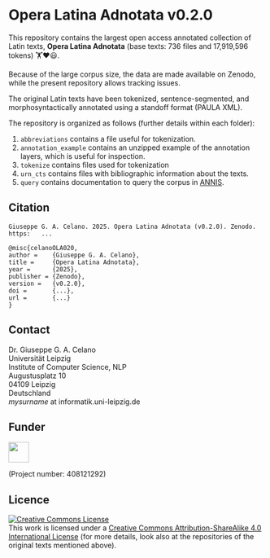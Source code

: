 # Opera Latina Adnotata v0.2.0

This repository contains the largest open access annotated collection
of Latin texts, **Opera Latina Adnotata** (base texts: 736 files
and 17,919,596 tokens) 🏋️❤️😃.

Because of the large corpus size, the data are made available on Zenodo,
while the present repository allows tracking issues.

The original Latin texts
have been tokenized, sentence-segmented, and morphosyntactically
annotated using a standoff format (PAULA XML).

The repository is organized as follows (further details within each folder):
1. `abbreviations` contains a file useful for tokenization.
2. `annotation_example` contains an unzipped example of the
annotation layers, which is useful for inspection.
3. `tokenize` contains files used for tokenization
4. `urn_cts` contains files with bibliographic information about the texts.
5. `query` contains documentation to query the corpus in
[ANNIS](https://annis.varro.informatik.uni-leipzig.de/ola020).

## Citation

```
Giuseppe G. A. Celano. 2025. Opera Latina Adnotata (v0.2.0). Zenodo.
https:   ...
```

```
@misc{celanoOLA020,
author =    {Giuseppe G. A. Celano},
title =     {Opera Latina Adnotata},
year =      {2025},
publisher = {Zenodo},
version =   {v0.2.0},
doi =       {...},
url =       {...}
}
```
## Contact
Dr. Giuseppe G. A. Celano<br/>
Universität Leipzig<br/>
Institute of Computer Science, NLP<br/>
Augustusplatz 10<br/>
04109 Leipzig<br/>
Deutschland<br/>
*mysurname* at informatik.uni-leipzig.de<br/>

## Funder

<a href="http://www.dfg.de/index.jsp" target="_blank">
<img src="https://upload.wikimedia.org/wikipedia/commons/8/86/DFG-logo-blau.svg" 
width="" height="40" alt=""/>
</a>

(Project number: 408121292)

## Licence

<a rel="license" href="http://creativecommons.org/licenses/by-sa/4.0/">
<img alt="Creative Commons License" style="border-width:0" 
src="https://i.creativecommons.org/l/by-sa/4.0/88x31.png" /></a><br/>
This work is licensed under a <a rel="license" 
href="http://creativecommons.org/licenses/by-sa/4.0/">
Creative Commons Attribution-ShareAlike 4.0 International License</a> (for more
details, look also at the repositories of the original texts mentioned above).
